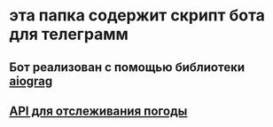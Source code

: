 **эта папка содержит скрипт бота для телеграмм**
===============================================

Бот реализован с помощью библиотеки [aiograg](https://docs.aiogram.dev/en/latest/quick_start.htm)
----------------------------------------------------------------------------------------------------
[API для отслеживания погоды](www.weatherapi.com)
-----------------------------------------------------

